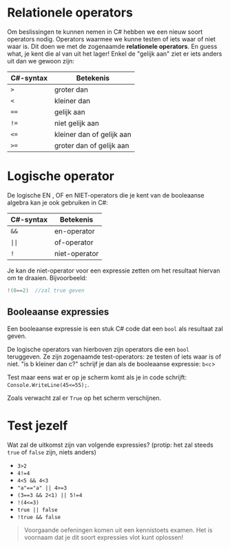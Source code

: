 # Relationele operators
Om beslissingen te kunnen nemen in C# hebben we een nieuw soort operators nodig. Operators waarmee we kunne testen of iets waar of niet waar is. Dit doen we met de zogenaamde **relationele operators**. En guess what, je kent die al van uit het lager! Enkel de "gelijk aan" ziet er iets anders uit dan we gewoon zijn:


| C#-syntax| Betekenis| 
| ---------| ---------
| ``>`` |groter dan| 
| ``<`` |kleiner dan| 
| ``==`` |gelijk aan | 
| ``!=`` |niet gelijk aan| 
| ``<=`` |kleiner dan of gelijk aan| 
| ``>=`` |groter dan of gelijk aan| 

# Logische operator
De logische EN , OF en NIET-operators die je kent van de booleaanse algebra kan je ook gebruiken in C#:

| C#-syntax| Betekenis| 
| ---------| ---------| 
| ``&&`` |en-operator| 
| <code>&#124;&#124;</code> |of-operator| 
| ``!``  |niet-operator| 

Je kan de niet-operator voor een expressie zetten om het resultaat hiervan om te draaien. Bijvoorbeeld:
```csharp
!(0==2)  //zal true geven
```
## Booleaanse expressies

Een booleaanse expressie is een stuk C# code dat een ``bool`` als resultaat zal geven. 

De logische operators van hierboven zijn operators die een ``bool`` teruggeven. Ze zijn zogenaamde test-operators: ze testen of iets waar is of niet. 
"is b kleiner dan c?" schrijf je dan als de booleaanse expressie: ``b<c``>

Test maar eens wat er op je scherm komt als je in code schrijft: ``Console.WriteLine(45<=55);``. 

Zoals verwacht zal er ``True`` op het scherm verschijnen.


# Test jezelf
Wat zal de uitkomst zijn van volgende expressies? (protip: het zal steeds ``true`` of ``false`` zijn, niets anders)
* ``3>2  ``
* ``4!=4`` 
* ``4<5 && 4<3 ``
* ``"a"=="a" || 4>=3  ``
* ``(3==3 && 2<1) || 5!=4 ``
* ``!(4<=3) ``
* ``true || false ``
* ``!true && false ``

>Voorgaande oefeningen komen uit een kennistoets examen. Het is voornaam dat je dit soort expressies vlot kunt oplossen!
